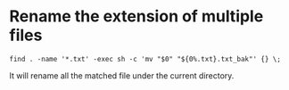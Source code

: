 # Rename the extension of multiple files

```
find . -name '*.txt' -exec sh -c 'mv "$0" "${0%.txt}.txt_bak"' {} \;
```

It will rename all the matched file under the current directory.
